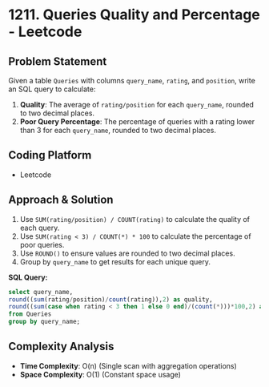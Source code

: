 # 1211. Queries Quality and Percentage - Leetcode

## Problem Statement
Given a table `Queries` with columns `query_name`, `rating`, and `position`, write an SQL query to calculate:
1. **Quality**: The average of `rating/position` for each `query_name`, rounded to two decimal places.
2. **Poor Query Percentage**: The percentage of queries with a rating lower than 3 for each `query_name`, rounded to two decimal places.

## Coding Platform
- Leetcode

## Approach & Solution
1. Use `SUM(rating/position) / COUNT(rating)` to calculate the quality of each query.
2. Use `SUM(rating < 3) / COUNT(*) * 100` to calculate the percentage of poor queries.
3. Use `ROUND()` to ensure values are rounded to two decimal places.
4. Group by `query_name` to get results for each unique query.

**SQL Query:**
```sql
select query_name,
round((sum(rating/position)/count(rating)),2) as quality, 
round((sum(case when rating < 3 then 1 else 0 end)/(count(*)))*100,2) as poor_query_percentage
from Queries
group by query_name;
```

## Complexity Analysis
- **Time Complexity**: O(n) (Single scan with aggregation operations)
- **Space Complexity**: O(1) (Constant space usage)

